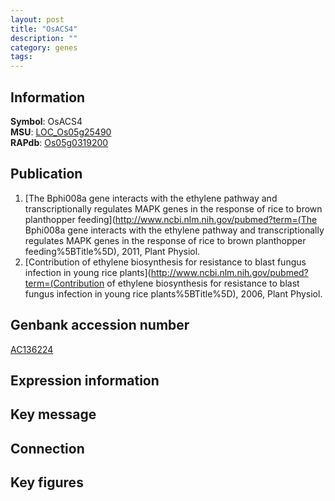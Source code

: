 ```yaml
---
layout: post
title: "OsACS4"
description: ""
category: genes
tags: 
---
```


## Information
__Symbol__: OsACS4  
__MSU__: [LOC_Os05g25490](http://rice.plantbiology.msu.edu/cgi-bin/ORF_infopage.cgi?orf=LOC_Os05g25490)  
__RAPdb__: [Os05g0319200](http://rapdb.dna.affrc.go.jp/viewer/gbrowse_details/irgsp1?name=Os05g0319200)  

## Publication
1. [The Bphi008a gene interacts with the ethylene pathway and transcriptionally regulates MAPK genes in the response of rice to brown planthopper feeding](http://www.ncbi.nlm.nih.gov/pubmed?term=(The Bphi008a gene interacts with the ethylene pathway and transcriptionally regulates MAPK genes in the response of rice to brown planthopper feeding%5BTitle%5D), 2011, Plant Physiol.
2. [Contribution of ethylene biosynthesis for resistance to blast fungus infection in young rice plants](http://www.ncbi.nlm.nih.gov/pubmed?term=(Contribution of ethylene biosynthesis for resistance to blast fungus infection in young rice plants%5BTitle%5D), 2006, Plant Physiol.

## Genbank accession number
[AC136224](http://www.ncbi.nlm.nih.gov/nuccore/AC136224)

## Expression information

## Key message

## Connection

## Key figures


